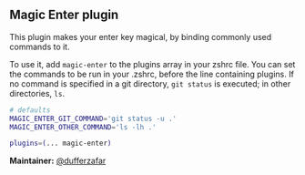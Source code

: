 ## Magic Enter plugin

This plugin makes your enter key magical, by binding commonly used commands to it.

To use it, add `magic-enter` to the plugins array in your zshrc file. You can set the
commands to be run in your .zshrc, before the line containing plugins. If no command
is specified in a git directory, `git status` is executed; in other directories, `ls`.

```zsh
# defaults
MAGIC_ENTER_GIT_COMMAND='git status -u .'
MAGIC_ENTER_OTHER_COMMAND='ls -lh .'

plugins=(... magic-enter)
```

**Maintainer:** [@dufferzafar](https://github.com/dufferzafar)
